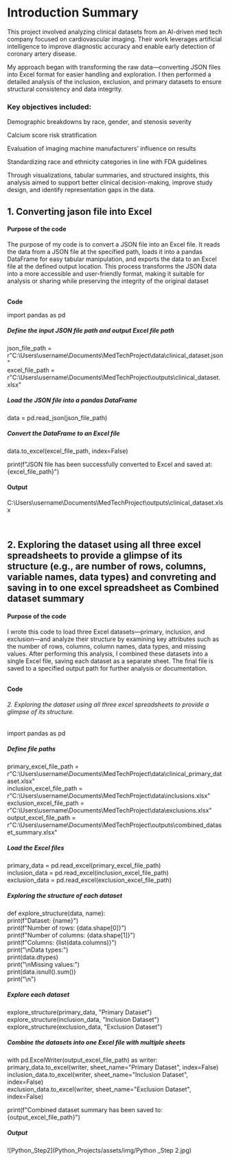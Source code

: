 # Introduction Summary

This project involved analyzing clinical datasets from an AI-driven med tech company focused on cardiovascular imaging. Their work leverages artificial intelligence to improve diagnostic accuracy and enable early detection of coronary artery disease.

My approach began with transforming the raw data—converting JSON files into Excel format for easier handling and exploration. I then performed a detailed analysis of the inclusion, exclusion, and primary datasets to ensure structural consistency and data integrity.

### Key objectives included:

Demographic breakdowns by race, gender, and stenosis severity

Calcium score risk stratification

Evaluation of imaging machine manufacturers’ influence on results

Standardizing race and ethnicity categories in line with FDA guidelines

Through visualizations, tabular summaries, and structured insights, this analysis aimed to support better clinical decision-making, improve study design, and identify representation gaps in the data.


## 1. Converting jason file into Excel

#### Purpose of the code
The purpose of my code is to convert a JSON file into an Excel file. It reads the data from a JSON file at the specified path, loads it into a pandas DataFrame for easy tabular manipulation, and exports the data to an Excel file at the defined output location. This process transforms the JSON data into a more accessible and user-friendly format, making it suitable for analysis or sharing while preserving the integrity of the original dataset

<br> **Code**

import pandas as pd

##### Define the input JSON file path and output Excel file path
json_file_path = r"C:\Users\username\Documents\MedTechProject\data\clinical_dataset.json"  
excel_file_path = r"C:\Users\username\Documents\MedTechProject\outputs\clinical_dataset.xlsx"

##### Load the JSON file into a pandas DataFrame
data = pd.read_json(json_file_path)

##### Convert the DataFrame to an Excel file
data.to_excel(excel_file_path, index=False)

print(f"JSON file has been successfully converted to Excel and saved at: {excel_file_path}")

#### Output
C:\Users\username\Documents\MedTechProject\outputs\clinical_dataset.xlsx

<br>

## 2. Exploring the dataset using all three excel spreadsheets to provide a glimpse of its structure (e.g., are number of rows, columns, variable names, data types) and convreting and saving in to one excel spreadsheet as Combined dataset summary

#### Purpose of the code
I wrote this code to load three Excel datasets—primary, inclusion, and exclusion—and analyze their structure by examining key attributes such as the number of rows, columns, column names, data types, and missing values. After performing this analysis, I combined these datasets into a single Excel file, saving each dataset as a separate sheet. The final file is saved to a specified output path for further analysis or documentation.

 <br> **Code**
 
###### 2. Exploring the dataset using all three excel spreadsheets to provide a glimpse of its structure.

import pandas as pd

##### Define file paths
primary_excel_file_path = r"C:\Users\username\Documents\MedTechProject\data\clinical_primary_dataset.xlsx"  
inclusion_excel_file_path = r"C:\Users\username\Documents\MedTechProject\data\inclusions.xlsx"  
exclusion_excel_file_path = r"C:\Users\username\Documents\MedTechProject\data\exclusions.xlsx"  
output_excel_file_path = r"C:\Users\username\Documents\MedTechProject\outputs\combined_dataset_summary.xlsx"  

##### Load the Excel files
primary_data = pd.read_excel(primary_excel_file_path)  
inclusion_data = pd.read_excel(inclusion_excel_file_path)   
exclusion_data = pd.read_excel(exclusion_excel_file_path)  

##### Exploring the structure of each dataset
def explore_structure(data, name):  
    print(f"Dataset: {name}")  
    print(f"Number of rows: {data.shape[0]}")  
    print(f"Number of columns: {data.shape[1]}")  
    print(f"Columns: {list(data.columns)}")  
    print("\nData types:")  
    print(data.dtypes)  
    print("\nMissing values:")  
    print(data.isnull().sum())  
    print("\n")  

##### Explore each dataset
explore_structure(primary_data, "Primary Dataset")  
explore_structure(inclusion_data, "Inclusion Dataset")  
explore_structure(exclusion_data, "Exclusion Dataset")  

##### Combine the datasets into one Excel file with multiple sheets
with pd.ExcelWriter(output_excel_file_path) as writer:  
    primary_data.to_excel(writer, sheet_name="Primary Dataset", index=False)  
    inclusion_data.to_excel(writer, sheet_name="Inclusion Dataset", index=False)  
    exclusion_data.to_excel(writer, sheet_name="Exclusion Dataset", index=False)  

print(f"Combined dataset summary has been saved to: {output_excel_file_path}")

##### Output
![Python_Step2](Python_Projects/assets/img/Python _Step 2.jpg)


<br>
